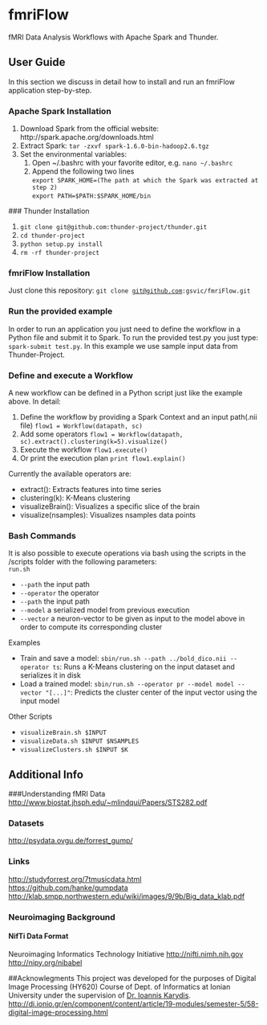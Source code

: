 # fmriFlow 
fMRI Data Analysis Workflows with Apache Spark and Thunder. 

## User Guide
In this section we discuss in detail how to install and run an fmriFlow application step-by-step.
### Apache Spark Installation
<ol>
  <li>
    Download Spark from the official website: http://spark.apache.org/downloads.html
  </li>
  <li>
    Extract Spark: <code>tar -zxvf spark-1.6.0-bin-hadoop2.6.tgz</code>
  </li>
  <li>
    Set the environmental variables:
    <ol>
      <li>
        Open ~/.bashrc with your favorite editor, e.g. <code>nano ~/.bashrc</code>
      </li>
      <li>
        Append the following two lines<br>
        <code>export SPARK_HOME=(The path at which the Spark was extracted at step 2)</code><br>
        <code>export PATH=$PATH:$SPARK_HOME/bin</code>
      </li>
    </ol>
  </li>
</ol>
### Thunder Installation
<ol>
  <li>
    <code>git clone git@github.com:thunder-project/thunder.git</code>
  </li>
  <li>
    <code>cd thunder-project</code>
  </li>
  <li>
    <code>python setup.py install</code>
  </li>
  <li>
    <code>rm -rf thunder-project</code>
  </li>
</ol>

### fmriFlow Installation
Just clone this repository: <code>git clone git@github.com:gsvic/fmriFlow.git</code>

### Run the provided example
In order to run an application you just need to define the workflow in a Python file and submit it to Spark. To run the provided test.py you just type: <code>spark-submit test.py</code>. In this example we use sample input data from Thunder-Project.

### Define and execute a Workflow
A new workflow can be defined in a Python script just like the example above. In detail:
<ol>
  <li>
    Define the workflow by providing a Spark Context and an input path(.nii file)
    <code>flow1 = Workflow(datapath, sc)</code>
  </li>
  <li>
    Add some operators
    <code>flow1 = Workflow(datapath, sc).extract().clustering(k=5).visualize()</code>
  </li>
  <li>
    Execute the workflow
    <code>flow1.execute()</code>
  </li>
  <li>
    Or print the execution plan
    <code>print flow1.explain()</code>
  </li>
  </ol>
  Currently the available operators are:
  <ul>
    <li>extract(): Extracts features into time series</li>
    <li>clustering(k): K-Means clustering</li>
    <li>visualizeBrain(): Visualizes a specific slice of the brain</li>
    <li>visualize(nsamples): Visualizes nsamples data points</li>
  </ul>

### Bash Commands
It is also possible to execute operations via bash using the scripts in the /scripts folder with the following parameters:
<br>
<code>run.sh</code>
<ul>
  <li><code>--path</code> the input path</li>
  <li><code>--operator</code> the operator</li>
  <li><code>--path</code> the input path</li>
  <li><code>--model</code> a serialized model from previous execution</li>
  <li><code>--vector</code> a neuron-vector to be given as input to the model above in order to compute its corresponding cluster</li>
</ul>
Examples
<ul>
  <li>Train and save a model: <code>sbin/run.sh --path ../bold_dico.nii --operator ts</code>: Runs a K-Means clustering on the input dataset and serializes it in disk</li>
  <li>Load a trained model: <code>sbin/run.sh --operator pr --model model --vector "[...]"</code>: Predicts the cluster center of the input vector using the input model</li>
</ul>
Other Scripts
<ul>
  <li><code>visualizeBrain.sh $INPUT</code></li>
  <li><code>visualizeData.sh $INPUT $NSAMPLES</code></li>
  <li><code>visualizeClusters.sh $INPUT $K</code></li>
</ul>


## Additional Info

###Understanding fMRI Data
http://www.biostat.jhsph.edu/~mlindqui/Papers/STS282.pdf

### Datasets
http://psydata.ovgu.de/forrest_gump/

### Links
http://studyforrest.org/7tmusicdata.html
<br>
https://github.com/hanke/gumpdata
<br>
http://klab.smpp.northwestern.edu/wiki/images/9/9b/Big_data_klab.pdf

### Neuroimaging Background
#### NifTi Data Format
Neuroimaging Informatics Technology Initiative
http://nifti.nimh.nih.gov 
<br>
http://nipy.org/nibabel

##Acknowlegments
This project was developed for the purposes of Digital Image Processing (HY620) Course of Dept. of Informatics at Ionian University under the supervision of <a href="http://users.ionio.gr/~karydis/">Dr. Ioannis Karydis</a>.
<br>
http://di.ionio.gr/en/component/content/article/19-modules/semester-5/58-digital-image-processing.html
